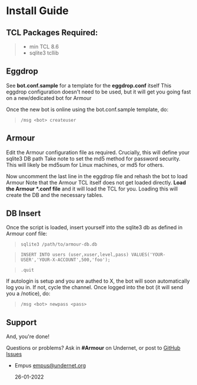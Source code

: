 # Install Guide

## **TCL Packages Required:** 
>- min TCL 8.6
>- sqlite3 tcllib

## **Eggdrop**
See **bot.conf.sample** for a template for the **eggdrop.conf** itself
This eggdrop configuration doesn't need to be used, but it will get you going fast on a new/dedicated bot for Armour

Once the new bot is online using the bot.conf.sample template, do:
>`/msg <bot> createuser`

## **Armour**
Edit the Armour configuration file as required. Crucially, this will define your sqlite3 DB path
Take note to set the md5 method for password security.  This will likely be md5sum for Linux machines, or md5 for others.

Now uncomment the last line in the eggdrop file and rehash the bot to load Armour
Note that the Armour TCL itself does not get loaded directly.  **Load the Armour \*.conf file** and it will load the TCL for you.
Loading this will create the DB and the necessary tables.

## **DB Insert**
Once the script is loaded, insert yourself into the sqlite3 db as defined in Armour conf file:

>`sqlite3 /path/to/armour-db.db`

>`INSERT INTO users (user,xuser,level,pass) VALUES('YOUR-USER','YOUR-X-ACCOUNT',500,'foo');`

>`.quit`

If autologin is setup and you are authed to X, the bot will soon automatically log you in.  If not, cycle the channel.
Once logged into the bot (it will send you a /notice), do: 
>`/msg <bot> newpass <pass>`

## **Support**
And, you're done!

Questions or problems? Ask in **\#Armour** on Undernet, or post to [GitHub Issues](https://github.com/empus/armour/issues)

- Empus [empus@undernet.org](empus@undernet.org)

  26-01-2022
